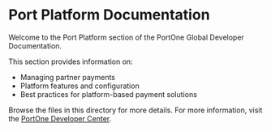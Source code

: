 # Port Platform Documentation

Welcome to the Port Platform section of the PortOne Global Developer Documentation.

This section provides information on:

- Managing partner payments
- Platform features and configuration
- Best practices for platform-based payment solutions

Browse the files in this directory for more details. For more information, visit the [PortOne Developer Center](https://docs.portone.cloud/). 